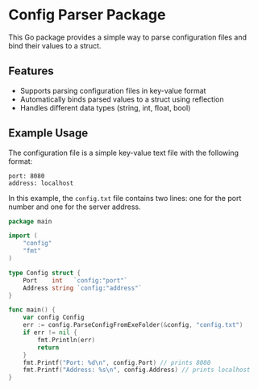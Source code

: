 # Config Parser Package

This Go package provides a simple way to parse configuration files and bind their values to a struct.

## Features

- Supports parsing configuration files in key-value format
- Automatically binds parsed values to a struct using reflection
- Handles different data types (string, int, float, bool)

## Example Usage

The configuration file is a simple key-value text file with the following format:

```
port: 8080
address: localhost
```

In this example, the `config.txt` file contains two lines: one for the port number and one for the server address.

```go
package main

import (
	"config"
	"fmt"
)

type Config struct {
	Port    int   `config:"port"`
	Address string `config:"address"`
}

func main() {
	var config Config
	err := config.ParseConfigFromExeFolder(&config, "config.txt")
	if err != nil {
		fmt.Println(err)
		return
	}
	fmt.Printf("Port: %d\n", config.Port) // prints 8080
	fmt.Printf("Address: %s\n", config.Address) // prints localhost
}
```

